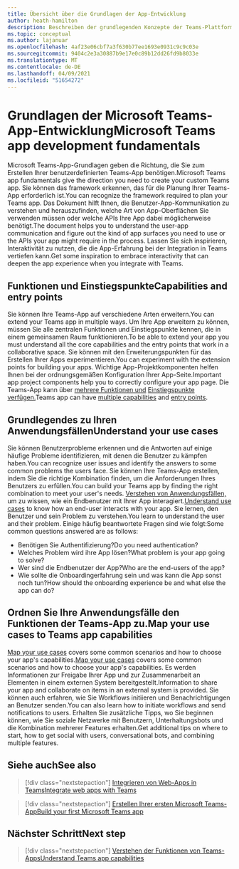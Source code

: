 ```yaml
---
title: Übersicht über die Grundlagen der App-Entwicklung
author: heath-hamilton
description: Beschreiben der grundlegenden Konzepte der Teams-Plattformentwicklung.
ms.topic: conceptual
ms.author: lajanuar
ms.openlocfilehash: 4af23e06cbf7a3f630b77ee1693e0931c9c9c03e
ms.sourcegitcommit: 9404c2e3a30887b9e17e0c89b12dd26fd9b8033e
ms.translationtype: MT
ms.contentlocale: de-DE
ms.lasthandoff: 04/09/2021
ms.locfileid: "51654272"
---
```

# <a name="microsoft-teams-app-development-fundamentals"></a><span data-ttu-id="156e2-103">Grundlagen der Microsoft Teams-App-Entwicklung</span><span class="sxs-lookup"><span data-stu-id="156e2-103">Microsoft Teams app development fundamentals</span></span>

<span data-ttu-id="156e2-104">Microsoft Teams-App-Grundlagen geben die Richtung, die Sie zum Erstellen Ihrer benutzerdefinierten Teams-App benötigen.</span><span class="sxs-lookup"><span data-stu-id="156e2-104">Microsoft Teams app fundamentals give the direction you need to create your custom Teams app.</span></span> <span data-ttu-id="156e2-105">Sie können das framework erkennen, das für die Planung Ihrer Teams-App erforderlich ist.</span><span class="sxs-lookup"><span data-stu-id="156e2-105">You can recognize the framework required to plan your Teams app.</span></span> <span data-ttu-id="156e2-106">Das Dokument hilft Ihnen, die Benutzer-App-Kommunikation zu verstehen und herauszufinden, welche Art von App-Oberflächen Sie verwenden müssen oder welche APIs Ihre App dabei möglicherweise benötigt.</span><span class="sxs-lookup"><span data-stu-id="156e2-106">The document helps you to understand the user-app communication and figure out the kind of app surfaces you need to use or the APIs your app might require in the process.</span></span> <span data-ttu-id="156e2-107">Lassen Sie sich inspirieren, Interaktivität zu nutzen, die die App-Erfahrung bei der Integration in Teams vertiefen kann.</span><span class="sxs-lookup"><span data-stu-id="156e2-107">Get some inspiration to embrace interactivity that can deepen the app experience when you integrate with Teams.</span></span>

## <a name="capabilities-and-entry-points"></a><span data-ttu-id="156e2-108">Funktionen und Einstiegspunkte</span><span class="sxs-lookup"><span data-stu-id="156e2-108">Capabilities and entry points</span></span>

<span data-ttu-id="156e2-109">Sie können Ihre Teams-App auf verschiedene Arten erweitern.</span><span class="sxs-lookup"><span data-stu-id="156e2-109">You can extend your Teams app in multiple ways.</span></span> <span data-ttu-id="156e2-110">Um Ihre App erweitern zu können, müssen Sie alle zentralen Funktionen und Einstiegspunkte kennen, die in einem gemeinsamen Raum funktionieren.</span><span class="sxs-lookup"><span data-stu-id="156e2-110">To be able to extend your app you must understand all the core capabilities and the entry points that work in a collaborative space.</span></span> <span data-ttu-id="156e2-111">Sie können mit den Erweiterungspunkten für das Erstellen Ihrer Apps experimentieren.</span><span class="sxs-lookup"><span data-stu-id="156e2-111">You can experiment with the extension points for building your apps.</span></span> <span data-ttu-id="156e2-112">Wichtige App-Projektkomponenten helfen Ihnen bei der ordnungsgemäßen Konfiguration Ihrer App-Seite.</span><span class="sxs-lookup"><span data-stu-id="156e2-112">Important app project components help you to correctly configure your app page.</span></span> <span data-ttu-id="156e2-113">Die Teams-App kann über [mehrere Funktionen und](../concepts/capabilities-overview.md) [Einstiegspunkte verfügen.](../concepts/extensibility-points.md)</span><span class="sxs-lookup"><span data-stu-id="156e2-113">Teams app can have [multiple capabilities](../concepts/capabilities-overview.md) and [entry points](../concepts/extensibility-points.md).</span></span>

## <a name="understand-your-use-cases"></a><span data-ttu-id="156e2-114">Grundlegendes zu Ihren Anwendungsfällen</span><span class="sxs-lookup"><span data-stu-id="156e2-114">Understand your use cases</span></span>

<span data-ttu-id="156e2-115">Sie können Benutzerprobleme erkennen und die Antworten auf einige häufige Probleme identifizieren, mit denen die Benutzer zu kämpfen haben.</span><span class="sxs-lookup"><span data-stu-id="156e2-115">You can recognize user issues and identify the answers to some common problems the users face.</span></span> <span data-ttu-id="156e2-116">Sie können Ihre Teams-App erstellen, indem Sie die richtige Kombination finden, um die Anforderungen Ihres Benutzers zu erfüllen.</span><span class="sxs-lookup"><span data-stu-id="156e2-116">You can build your Teams app by finding the right combination to meet your user's needs.</span></span> <span data-ttu-id="156e2-117">[Verstehen von Anwendungsfällen,](../concepts/design/understand-use-cases.md) um zu wissen, wie ein Endbenutzer mit Ihrer App interagiert.</span><span class="sxs-lookup"><span data-stu-id="156e2-117">[Understand use cases](../concepts/design/understand-use-cases.md) to know how an end-user interacts with your app.</span></span> <span data-ttu-id="156e2-118">Sie lernen, den Benutzer und sein Problem zu verstehen.</span><span class="sxs-lookup"><span data-stu-id="156e2-118">You learn to understand the user and their problem.</span></span> <span data-ttu-id="156e2-119">Einige häufig beantwortete Fragen sind wie folgt:</span><span class="sxs-lookup"><span data-stu-id="156e2-119">Some common questions answered are as follows:</span></span>

* <span data-ttu-id="156e2-120">Benötigen Sie Authentifizierung?</span><span class="sxs-lookup"><span data-stu-id="156e2-120">Do you need authentication?</span></span>
* <span data-ttu-id="156e2-121">Welches Problem wird ihre App lösen?</span><span class="sxs-lookup"><span data-stu-id="156e2-121">What problem is your app going to solve?</span></span>
* <span data-ttu-id="156e2-122">Wer sind die Endbenutzer der App?</span><span class="sxs-lookup"><span data-stu-id="156e2-122">Who are the end-users of the app?</span></span>
* <span data-ttu-id="156e2-123">Wie sollte die Onboardingerfahrung sein und was kann die App sonst noch tun?</span><span class="sxs-lookup"><span data-stu-id="156e2-123">How should the onboarding experience be and what else the app can do?</span></span>

## <a name="map-your-use-cases-to-teams-app-capabilities"></a><span data-ttu-id="156e2-124">Ordnen Sie Ihre Anwendungsfälle den Funktionen der Teams-App zu.</span><span class="sxs-lookup"><span data-stu-id="156e2-124">Map your use cases to Teams app capabilities</span></span>

<span data-ttu-id="156e2-125">[Map your use cases](../concepts/design/map-use-cases.md) covers some common scenarios and how to choose your app's capabilities.</span><span class="sxs-lookup"><span data-stu-id="156e2-125">[Map your use cases](../concepts/design/map-use-cases.md) covers some common scenarios and how to choose your app's capabilities.</span></span> <span data-ttu-id="156e2-126">Es werden Informationen zur Freigabe Ihrer App und zur Zusammenarbeit an Elementen in einem externen System bereitgestellt.</span><span class="sxs-lookup"><span data-stu-id="156e2-126">Information to share your app and collaborate on items in an external system is provided.</span></span> <span data-ttu-id="156e2-127">Sie können auch erfahren, wie Sie Workflows initiieren und Benachrichtigungen an Benutzer senden.</span><span class="sxs-lookup"><span data-stu-id="156e2-127">You can also learn how to initiate workflows and send notifications to users.</span></span> <span data-ttu-id="156e2-128">Erhalten Sie zusätzliche Tipps, wo Sie beginnen können, wie Sie soziale Netzwerke mit Benutzern, Unterhaltungsbots und die Kombination mehrerer Features erhalten.</span><span class="sxs-lookup"><span data-stu-id="156e2-128">Get additional tips on where to start, how to get social with users, conversational bots, and combining multiple features.</span></span>

## <a name="see-also"></a><span data-ttu-id="156e2-129">Siehe auch</span><span class="sxs-lookup"><span data-stu-id="156e2-129">See also</span></span>

> [!div class="nextstepaction"]
> [<span data-ttu-id="156e2-130">Integrieren von Web-Apps in Teams</span><span class="sxs-lookup"><span data-stu-id="156e2-130">Integrate web apps with Teams</span></span>](../samples/integrating-web-apps.md)

> [!div class="nextstepaction"]
> [<span data-ttu-id="156e2-131">Erstellen Ihrer ersten Microsoft Teams-App</span><span class="sxs-lookup"><span data-stu-id="156e2-131">Build your first Microsoft Teams app</span></span>](../build-your-first-app/build-first-app-overview.md)

## <a name="next-step"></a><span data-ttu-id="156e2-132">Nächster Schritt</span><span class="sxs-lookup"><span data-stu-id="156e2-132">Next step</span></span>

> [!div class="nextstepaction"]
> [<span data-ttu-id="156e2-133">Verstehen der Funktionen von Teams-Apps</span><span class="sxs-lookup"><span data-stu-id="156e2-133">Understand Teams app capabilities</span></span>](capabilities-overview.md)

